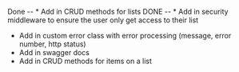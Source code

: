 Done -- * Add in CRUD methods for lists
DONE -- * Add in security middleware to ensure the user only get access to their list
* Add in custom error class with error processing (message, error number, http status)
* Add in swagger docs
* Add in CRUD methods for items on a list